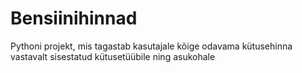 # Bensiinihinnad
Pythoni projekt, mis tagastab kasutajale kõige odavama kütusehinna vastavalt sisestatud kütusetüübile ning asukohale

